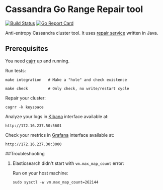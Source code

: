 Cassandra Go Range Repair tool
==============================
[![Build Status](https://travis-ci.org/skbkontur/cagrr.svg?branch=master)](https://travis-ci.org/skbkontur/cagrr)
[![Go Report Card](https://goreportcard.com/badge/github.com/skbkontur/cagrr)](https://goreportcard.com/report/github.com/skbkontur/cagrr)

Anti-entropy Cassandra cluster tool. It uses [repair service](https://github.com/skbkontur/cajrr) written in Java.

Prerequisites
-------------
You need [cajrr](https://github.com/skbkontur/cajrr) up and running.

Run tests:

```
make integration   # Make a "hole" and check existence
```
```
make check         # Only check, no write/restart cycle
```

Repair your cluster:

```
cagrr -k keyspace
```

Analyze your logs in [Kibana](https://github.com/elastic/kibana) interface available at:
```
http://172.16.237.50:5601
```

Check your metrics in [Grafana](https://github.com/grafana/grafana) interface available at:
```
http://172.16.237.30:3000
```

##Troubleshooting


1. Elasticsearch didn't start with `vm.max_map_count` error:

	Run on your host machine:
	```
	sudo sysctl -w vm.max_map_count=262144
	```
